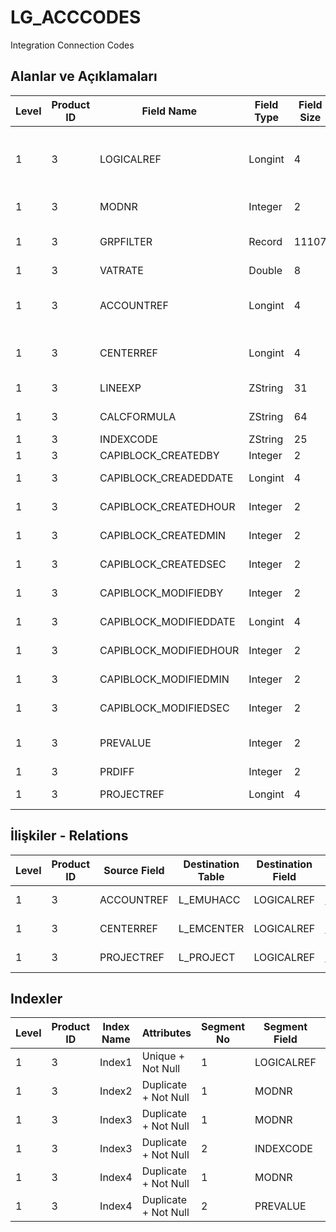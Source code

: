 # LG_ACCCODES

Integration Connection Codes

## Alanlar ve Açıklamaları

| Level | Product ID | Field Name | Field Type | Field Size | Field Offset | Türkçe Açıklama | Expression |
| ----- | ---------- | ---------- | ---------- | ---------- | ------------ | --------------- | ---------- |
| 1 | 3 | LOGICALREF | Longint | 4 | 0 | Entegrasyon Bağlantı Kodu Log. Ref. | Integration Connection Code Logical Reference |
| 1 | 3 | MODNR | Integer | 2 | 4 | Modül Numarası | Module Number |
| 1 | 3 | GRPFILTER | Record | 11107 | 6 | Grup filtresi | Group Filter Record |
| 1 | 3 | VATRATE | Double | 8 | 11113 | KDV oranı | VAT Rate |
| 1 | 3 | ACCOUNTREF | Longint | 4 | 11121 | Genel Muhasebe Hesabı Ref. | General Ledger Account Reference |
| 1 | 3 | CENTERREF | Longint | 4 | 11125 | Masraf Merkezi Ref. | Overhead Pool Reference |
| 1 | 3 | LINEEXP | ZString | 31 | 11129 | Satır Açıklaması | Line Description |
| 1 | 3 | CALCFORMULA | ZString | 64 | 11160 | Hesaplanan Formül | Calculation Formula |
| 1 | 3 | INDEXCODE | ZString | 25 | 11224 | İndeks Kodu | Index Code |
| 1 | 3 | CAPIBLOCK_CREATEDBY | Integer | 2 | 11249 | Oluşturan | Created By |
| 1 | 3 | CAPIBLOCK_CREADEDDATE | Longint | 4 | 11251 | Oluşturulma Tarihi | Created Date |
| 1 | 3 | CAPIBLOCK_CREATEDHOUR | Integer | 2 | 11255 | Oluşturulma Saati | Created Hour |
| 1 | 3 | CAPIBLOCK_CREATEDMIN | Integer | 2 | 11257 | Oluşturulma Dakikası | Created Minute |
| 1 | 3 | CAPIBLOCK_CREATEDSEC | Integer | 2 | 11259 | Oluşturulma Saniyesi | Created Second |
| 1 | 3 | CAPIBLOCK_MODIFIEDBY | Integer | 2 | 11261 | Değiştiren | Modified By |
| 1 | 3 | CAPIBLOCK_MODIFIEDDATE | Longint | 4 | 11263 | Değiştirilme Tarihi | Modified Date |
| 1 | 3 | CAPIBLOCK_MODIFIEDHOUR | Integer | 2 | 11267 | Değiştirilme Saati | Modified Hour |
| 1 | 3 | CAPIBLOCK_MODIFIEDMIN | Integer | 2 | 11269 | Değiştirilme Dakikası | Modified Minute |
| 1 | 3 | CAPIBLOCK_MODIFIEDSEC | Integer | 2 | 11271 | Değiştirilme Saniyesi | Modified Second |
| 1 | 3 | PREVALUE | Integer | 2 | 11273 | Öndeğer olarak kullanılacak | Will Be Used As Default |
| 1 | 3 | PRDIFF | Integer | 2 | 11275 | Fiyatlar | Prices |
| 1 | 3 | PROJECTREF | Longint | 4 | 11277 | Proje Referansı | PROJECT Reference |

## İlişkiler - Relations

| Level | Product ID | Source Field | Destination Table | Destination Field | Relation Type | Extra Condition |
| ----- | ---------- | ------------ | ---------------- | ---------------- | ------------- | --------------- |
| 1 | 3 | ACCOUNTREF | L_EMUHACC | LOGICALREF | one-to-one |  |
| 1 | 3 | CENTERREF | L_EMCENTER | LOGICALREF | one-to-one |  |
| 1 | 3 | PROJECTREF | L_PROJECT | LOGICALREF | one-to-one |  |

## Indexler

| Level | Product ID | Index Name | Attributes | Segment No | Segment Field | Sense |
| ----- | ---------- | ---------- | ---------- | ---------- | ------------- | ----- |
| 1 | 3 | Index1 | Unique + Not Null | 1 | LOGICALREF | Ascending |
| 1 | 3 | Index2 | Duplicate + Not Null | 1 | MODNR | Ascending |
| 1 | 3 | Index3 | Duplicate + Not Null | 1 | MODNR | Ascending |
| 1 | 3 | Index3 | Duplicate + Not Null | 2 | INDEXCODE | Ascending |
| 1 | 3 | Index4 | Duplicate + Not Null | 1 | MODNR | Ascending |
| 1 | 3 | Index4 | Duplicate + Not Null | 2 | PREVALUE | Ascending |

